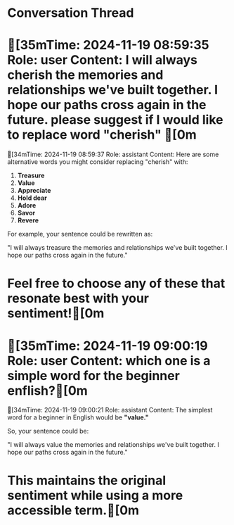 # Conversation Thread

[35mTime: 2024-11-19 08:59:35
Role: user
Content: I will always cherish the memories and relationships we've built together. I hope our paths cross again in the future. please suggest if I would like to replace word "cherish" [0m
==================================================
[34mTime: 2024-11-19 08:59:37
Role: assistant
Content: Here are some alternative words you might consider replacing "cherish" with:

1. **Treasure**
2. **Value**
3. **Appreciate**
4. **Hold dear**
5. **Adore**
6. **Savor**
7. **Revere**

For example, your sentence could be rewritten as:

"I will always treasure the memories and relationships we've built together. I hope our paths cross again in the future." 

Feel free to choose any of these that resonate best with your sentiment![0m
==================================================
[35mTime: 2024-11-19 09:00:19
Role: user
Content: which one is a simple word for the beginner enflish?[0m
==================================================
[34mTime: 2024-11-19 09:00:21
Role: assistant
Content: The simplest word for a beginner in English would be **"value."** 

So, your sentence could be: 

"I will always value the memories and relationships we've built together. I hope our paths cross again in the future." 

This maintains the original sentiment while using a more accessible term.[0m
==================================================
